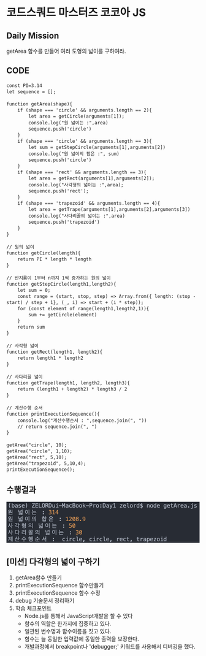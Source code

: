 # 코드스쿼드 마스터즈 코코아 JS


## Daily Mission
getArea 함수를 만들어 여러 도형의 넓이를 구하여라.

## CODE

    const PI=3.14
    let sequence = [];

    function getArea(shape){
        if (shape === 'circle' && arguments.length == 2){
            let area = getCircle(arguments[1]);
            console.log("원 넓이는 :",area)
            sequence.push('circle')
        }
        if (shape === 'circle' && arguments.length == 3){
            let sum = getStepCircle(arguments[1],arguments[2])
            console.log("원 넓이의 합은 :", sum)
            sequence.push('circle')
        }
        if (shape === 'rect' && arguments.length == 3){
            let area = getRect(arguments[1],arguments[2]);
            console.log("사각형의 넓이는 :",area);
            sequence.push('rect');
        }
        if (shape === 'trapezoid' && arguments.length == 4){
            let area = getTrape(arguments[1],arguments[2],arguments[3])
            console.log("사다리꼴의 넓이는 :",area)
            sequence.push('trapezoid')
        }
    }

    // 원의 넓이
    function getCircle(length){
        return PI * length * length
    }

    // 반지름이 1부터 n까지 1씩 증가하는 원의 넓이
    function getStepCircle(length1,length2){
        let sum = 0;
        const range = (start, stop, step) => Array.from({ length: (stop - start) / step + 1}, (_, i) => start + (i * step));
        for (const element of range(length1,length2,1)){
            sum += getCircle(element)
        }
        return sum
    }

    // 사각형 넓이
    function getRect(length1, length2){
        return length1 * length2
    }

    // 사다리꼴 넓이
    function getTrape(length1, length2, length3){
        return (length1 + length2) * length3 / 2
    }

    // 계산수행 순서
    function printExecutionSequence(){
        console.log("계산수행순서 : ",sequence.join(", "))
        // return sequence.join(", ")
    }

    getArea("circle", 10);
    getArea("circle", 1,10);
    getArea("rect", 5,10);
    getArea("trapezoid", 5,10,4);
    printExecutionSequence();

## 수행결과
![](img1.png)


## [미션] 다각형의 넓이 구하기
1. getArea함수 만들기
2. printExecutionSequence 함수만들기
3. printExecutionSequence 함수 수정
4. debug 기술문서 정리하기
5. 학습 체크포인트
    - Node.js를 통해서 JavaScript개발을 할 수 있다
    - 함수의 역할은 한가지에 집중하고 있다.
    - 일관된 변수명과 함수이름을 짓고 있다.
    - 함수는 늘 동일한 입력값에 동일한 출력을 보장한다.
    - 개발과정에서 breakpoint나 'debugger;' 키워드를 사용해서 디버깅을 했다.